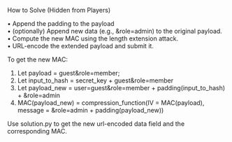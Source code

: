 How to Solve (Hidden from Players)

•	Append the padding to the payload \
•	(optionally) Append new data (e.g., &role=admin) to the original payload. \
•	Compute the new MAC using the length extension attack. \
•	URL-encode the extended payload and submit it. 

To get the new MAC:
1)	Let payload = guest&role=member;
2)	Let input_to_hash = secret_key + guest&role=member
3)	Let payload_new = user=guest&role=member + padding(input_to_hash) + &role=admin
4)	MAC(payload_new) = compression_function(IV = MAC(payload), message = &role=admin + padding(payload_new))

Use solution.py to get the new url-encoded data field and the corresponding MAC.
